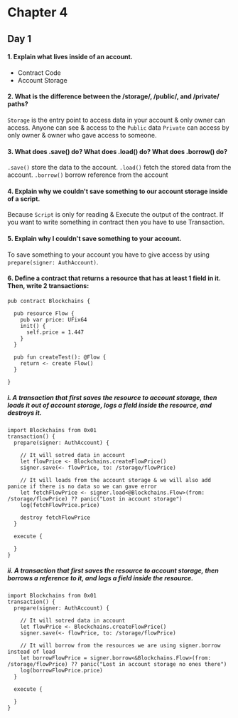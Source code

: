 # Chapter 4

## Day 1

#### 1. Explain what lives inside of an account.

- Contract Code
- Account Storage

#### 2. What is the difference between the /storage/, /public/, and /private/ paths?

`Storage` is the entry point to access data in your account & only owner can access.
Anyone can see & access to the `Public` data
`Private` can access by only owner & owner who gave access to someone.

#### 3. What does .save() do? What does .load() do? What does .borrow() do?

`.save()` store the data to the account.
`.load()` fetch the stored data from the account.
`.borrow()` borrow reference from the account

#### 4. Explain why we couldn't save something to our account storage inside of a script.

Because `Script` is only for reading & Execute the output of the contract. If you want to write something in contract then you have to use Transaction.

#### 5. Explain why I couldn't save something to your account.

To save something to your account you have to give access by using `prepare(signer: AuthAccount)`.

#### 6. Define a contract that returns a resource that has at least 1 field in it. Then, write 2 transactions:

```cadence
pub contract Blockchains {

  pub resource Flow {
    pub var price: UFix64
    init() {
      self.price = 1.447
    }
  }

  pub fun createTest(): @Flow {
    return <- create Flow()
  }

}
```

##### i. A transaction that first saves the resource to account storage, then loads it out of account storage, logs a field inside the resource, and destroys it.

```cadence
import Blockchains from 0x01
transaction() {
  prepare(signer: AuthAccount) {

    // It will sotred data in account
    let flowPrice <- Blockchains.createFlowPrice()
    signer.save(<- flowPrice, to: /storage/flowPrice)

    // It will loads from the account storage & we will also add panice if there is no data so we can gave error
    let fetchFlowPrice <- signer.load<@Blockchains.Flow>(from: /storage/flowPrice) ?? panic("Lost in account storage")
    log(fetchFlowPrice.price)

    destroy fetchFlowPrice
  }

  execute {

  }
}
```

##### ii. A transaction that first saves the resource to account storage, then borrows a reference to it, and logs a field inside the resource.

```cadence
import Blockchains from 0x01
transaction() {
  prepare(signer: AuthAccount) {

    // It will sotred data in account
    let flowPrice <- Blockchains.createFlowPrice()
    signer.save(<- flowPrice, to: /storage/flowPrice)

    // It will borrow from the resources we are using signer.borrow instead of load
    let borrowFlowPrice = signer.borrow<&Blockchains.Flow>(from: /storage/flowPrice) ?? panic("Lost in account storage no ones there")
    log(borrowFlowPrice.price)
  }

  execute {

  }
}



```
